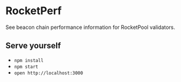 # RocketPerf
See beacon chain performance information for RocketPool validators.

## Serve yourself
- `npm install`
- `npm start`
- `open http://localhost:3000`
